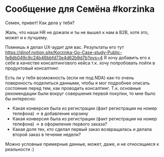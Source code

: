 # Сообщение для Семёна #korzinka

Семен, привет! Как дела у тебя?

Жаль, что наши HR не дожали и ты не вышел к нам в B2B, хотя это, может и к лучшему. 

Помнишь я делал UX-аудит для вас. Результаты его тут https://dinof.notion.site/Korzinka-Go-Case-study-Public-fe8db049c9c24b46bbfd73e4d62b9d7b?pvs=4 Я хочу добавить его к себе в качестве консалтингового кейса т.к. хочу попробовать пойти в продуктовый консалтинг. 

Есть ли у тебя возможность (если не под NDA) как-то очень поверхность поделиться данными, чтобы я мог подробнее описать состояние перед тем, как проводить консалтинг.
Т.к. основные рекомендации были вокруг совершения первой покупки, то мне было бы интересно:
 - Какая конверсия была из регистрации (факт регистрации на номер телефона) → в добавление корзину 
- Какая конверсия была из регистрации (факт регистрации на номер телефона) → в оформление первого заказа?
- Какая доля тех, кто сделал первый заказ возвращалась и делала второй заказ в течение недели?

Можно условные примерные данные, может, даже, и не относящиеся к реальности :)